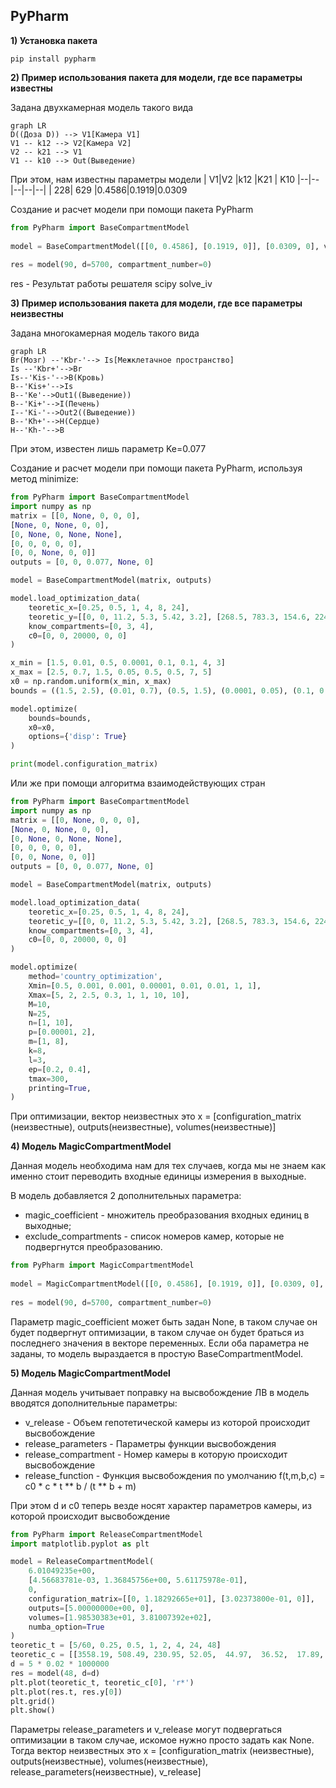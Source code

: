 PyPharm  
----------  
  **1) Установка пакета**
  
```  
pip install pypharm  
```  
  
**2) Пример использования пакета для модели, где все параметры известны** 

Задана двухкамерная модель такого вида

```mermaid
graph LR
D((Доза D)) --> V1[Камера V1]
V1 -- k12 --> V2[Камера V2]
V2 -- k21 --> V1
V1 -- k10 --> Out(Выведение)
``` 
При этом, нам известны параметры модели 
|  V1|V2  |k12 |K21 | K10
|--|--|--|--|--|
|  228| 629 |0.4586|0.1919|0.0309

Создание и расчет модели при помощи пакета PyPharm  
```python  
from PyPharm import BaseCompartmentModel  
  
model = BaseCompartmentModel([[0, 0.4586], [0.1919, 0]], [0.0309, 0], volumes=[228, 629])  
  
res = model(90, d=5700, compartment_number=0)  
```
res - Результат работы решателя scipy solve_iv

**3) Пример использования пакета для модели, где все параметры неизвестны** 

Задана многокамерная модель такого вида

```mermaid
graph LR
Br(Мозг) --'Kbr-'--> Is[Межклетачное пространство]
Is --'Kbr+'-->Br
Is--'Kis-'-->B(Кровь)
B--'Kis+'-->Is
B--'Ke'-->Out1((Выведение))
B--'Ki+'-->I(Печень)
I--'Ki-'-->Out2((Выведение))
B--'Kh+'-->H(Сердце)
H--'Kh-'-->B
``` 
При этом, известен лишь параметр Ke=0.077

Создание и расчет модели при помощи пакета PyPharm, используя метод minimize:
```python  
from PyPharm import BaseCompartmentModel
import numpy as np
matrix = [[0, None, 0, 0, 0],
[None, 0, None, 0, 0],
[0, None, 0, None, None],
[0, 0, 0, 0, 0],
[0, 0, None, 0, 0]]
outputs = [0, 0, 0.077, None, 0]

model = BaseCompartmentModel(matrix, outputs)

model.load_optimization_data(
	teoretic_x=[0.25, 0.5, 1, 4, 8, 24],
	teoretic_y=[[0, 0, 11.2, 5.3, 5.42, 3.2], [268.5, 783.3, 154.6, 224.2, 92.6, 0], [342, 637, 466, 235, 179, 158]],
	know_compartments=[0, 3, 4],
	c0=[0, 0, 20000, 0, 0]
)

x_min = [1.5, 0.01, 0.5, 0.0001, 0.1, 0.1, 4, 3]
x_max = [2.5, 0.7, 1.5, 0.05, 0.5, 0.5, 7, 5]
x0 = np.random.uniform(x_min, x_max)
bounds = ((1.5, 2.5), (0.01, 0.7), (0.5, 1.5), (0.0001, 0.05), (0.1, 0.5), (0.1, 0.5), (4, 7), (3, 5))

model.optimize(
	bounds=bounds,
	x0=x0,
	options={'disp': True}
)

print(model.configuration_matrix)
```
Или же при помощи алгоритма взаимодействующих стран
```python
from PyPharm import BaseCompartmentModel
import numpy as np
matrix = [[0, None, 0, 0, 0],
[None, 0, None, 0, 0],
[0, None, 0, None, None],
[0, 0, 0, 0, 0],
[0, 0, None, 0, 0]]
outputs = [0, 0, 0.077, None, 0]

model = BaseCompartmentModel(matrix, outputs)

model.load_optimization_data(
	teoretic_x=[0.25, 0.5, 1, 4, 8, 24],
	teoretic_y=[[0, 0, 11.2, 5.3, 5.42, 3.2], [268.5, 783.3, 154.6, 224.2, 92.6, 0], [342, 637, 466, 235, 179, 158]],
	know_compartments=[0, 3, 4],
	c0=[0, 0, 20000, 0, 0]
)

model.optimize(
	method='country_optimization',
	Xmin=[0.5, 0.001, 0.001, 0.00001, 0.01, 0.01, 1, 1],
	Xmax=[5, 2, 2.5, 0.3, 1, 1, 10, 10],
	M=10,
	N=25,
	n=[1, 10],
	p=[0.00001, 2],
	m=[1, 8],
	k=8,
	l=3,
	ep=[0.2, 0.4],
	tmax=300,
	printing=True,
)
```

При оптимизации, вектор неизвестных это
x = [configuration_matrix (неизвестные), outputs(неизвестные), volumes(неизвестные)]

**4) Модель MagicCompartmentModel** 

Данная модель необходима нам для тех случаев, 
когда мы не знаем как именно стоит переводить входные
единицы измерения в выходные.

В модель добавляется 2 дополнительных параметра:

* magic_coefficient - множитель преобразования входных единиц в выходные;
* exclude_compartments - список номеров камер, которые не 
подвергнутся преобразованию.

```python  
from PyPharm import MagicCompartmentModel  
  
model = MagicCompartmentModel([[0, 0.4586], [0.1919, 0]], [0.0309, 0], volumes=[228, 629], magic_coefficient=None, exclude_compartments=[2])  
  
res = model(90, d=5700, compartment_number=0)  
```

Параметр magic_coefficient может быть задан None,
в таком случае он будет подвергнут оптимизации, в таком 
случае он будет браться из последнего значения в векторе
переменных.
Если оба параметра не заданы, то модель выраздается 
в простую BaseCompartmentModel.

**5) Модель MagicCompartmentModel** 

Данная модель учитывает поправку на высвобождение
ЛВ в модель вводятся дополнительные параметры:
* v_release - Объем гепотетической камеры из которой происходит высвобождение
* release_parameters -  Параметры функции высвобождения
* release_compartment - Номер камеры в которую происходит высвобождение
* release_function - Функция высвобождения по умолчанию f(t,m,b,c) = c0 * c * t ** b / (t ** b + m)

При этом d и c0 теперь везде носят характер параметров камеры,
из которой происходит высвобождение
```python
from PyPharm import ReleaseCompartmentModel
import matplotlib.pyplot as plt

model = ReleaseCompartmentModel(
    6.01049235e+00,
    [4.56683781e-03, 1.36845756e+00, 5.61175978e-01],
    0,
    configuration_matrix=[[0, 1.18292665e+01], [3.02373800e-01, 0]],
    outputs=[5.00000000e+00, 0],
    volumes=[1.98530383e+01, 3.81007392e+02],
    numba_option=True
)
teoretic_t = [5/60, 0.25, 0.5, 1, 2, 4, 24, 48]
teoretic_c = [[3558.19,	508.49,	230.95,	52.05,	44.97,	36.52,	17.89,	10.36]]
d = 5 * 0.02 * 1000000
res = model(48, d=d)
plt.plot(teoretic_t, teoretic_c[0], 'r*')
plt.plot(res.t, res.y[0])
plt.grid()
plt.show()
```
Параметры release_parameters и v_release могут подвергаться оптимизации
в таком случае, искомое нужно просто задать как None. Тогда вектор неизвестных это
x = [configuration_matrix (неизвестные), outputs(неизвестные), volumes(неизвестные), release_parameters(неизвестные), v_release]
